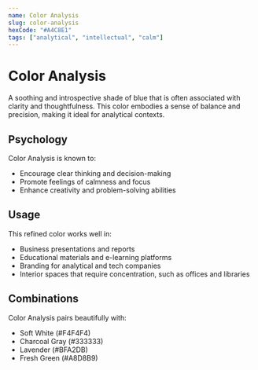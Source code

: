 ```yaml
---
name: Color Analysis
slug: color-analysis
hexCode: "#A4C8E1"
tags: ["analytical", "intellectual", "calm"]
---
```


# Color Analysis

A soothing and introspective shade of blue that is often associated with clarity and thoughtfulness. This color embodies a sense of balance and precision, making it ideal for analytical contexts.

## Psychology

Color Analysis is known to:
- Encourage clear thinking and decision-making
- Promote feelings of calmness and focus
- Enhance creativity and problem-solving abilities

## Usage

This refined color works well in:
- Business presentations and reports
- Educational materials and e-learning platforms
- Branding for analytical and tech companies
- Interior spaces that require concentration, such as offices and libraries

## Combinations

Color Analysis pairs beautifully with:
- Soft White (#F4F4F4)
- Charcoal Gray (#333333)
- Lavender (#BFA2DB)
- Fresh Green (#A8D8B9)
